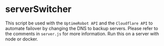 # serverSwitcher
This script be used with the `UptimeRobot API` and the `Cloudflare API` to automate failover by changing the DNS to backup servers.
Please refer to the comments in `server.js` for more information. Run this on a server with node or docker.
